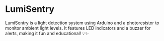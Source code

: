 # LumiSentry
LumiSentry is a light detection system using Arduino and a photoresistor to monitor ambient light levels. It features LED indicators and a buzzer for alerts, making it fun and educational! 💡✨

